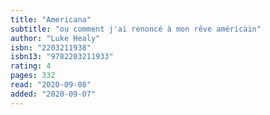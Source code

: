 ```yaml
---
title: "Americana"
subtitle: "ou comment j'ai renoncé à mon rêve américain"
author: "Luke Healy"
isbn: "2203211938"
isbn13: "9782203211933"
rating: 4
pages: 332
read: "2020-09-08"
added: "2020-09-07"
---
```


